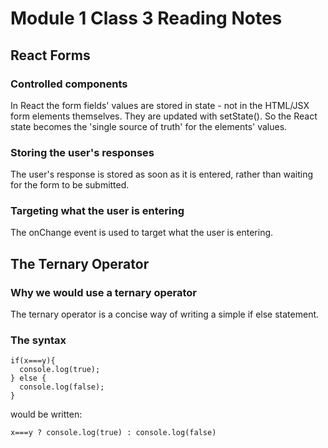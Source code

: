# Module 1 Class 3 Reading Notes

## React Forms

### Controlled components

In React the form fields' values are stored in state - not in the HTML/JSX form elements themselves. They are updated with setState(). So the React state becomes the 'single source of truth' for the elements' values.

### Storing the user's responses

The user's response is stored as soon as it is entered, rather than waiting for the form to be submitted.

### Targeting what the user is entering

The onChange event is used to target what the user is entering.

## The Ternary Operator

### Why we would use a ternary operator

The ternary operator is a concise way of writing a simple if else statement.

### The syntax

```
if(x===y){
  console.log(true);
} else {
  console.log(false);
}
```

would be written:

```
x===y ? console.log(true) : console.log(false)
```
